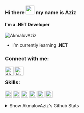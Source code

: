 ### Hi there <img src="https://media.giphy.com/media/hvRJCLFzcasrR4ia7z/giphy.gif" width="28"> my name is Aziz
#### I'm a .NET Developer

<p align="left"> <img src="https://komarev.com/ghpvc/?username=AkmalovAziz&label=Profile%20views&color=0e75b6&style=flat" alt="AkmalovAziz" /> </p>

- I’m currently learning **.NET**

### Connect with me:

[<img align="left" alt="AkmalovAziz | Website" width="28px" src="https://www.vectorlogo.zone/logos/telegram/telegram-tile.svg" />][telegram]
<!-- [<img align="left" alt="AkmalovAziz | Gmail" width="28px" src="https://www.vectorlogo.zone/logos/gmail/gmail-tile.svg" />][mail] -->
[<img align="left" alt="AkmalovAziz | LinkedIn" width="28px" src="https://www.vectorlogo.zone/logos/linkedin/linkedin-tile.svg" />][linkedin]
<br>

### Skills:
<p align="left">
  <img src="https://www.vectorlogo.zone/logos/dotnet/dotnet-vertical.svg" alt="git" width="22" height="22"/> 
  <img src="https://upload.wikimedia.org/wikipedia/commons/0/0d/C_Sharp_wordmark.svg" alt="c" width="22" height="22"/>
  <img src="https://upload.wikimedia.org/wikipedia/commons/1/18/C_Programming_Language.svg" alt="c" width="22" height="22"/>
  <img src="https://www.vectorlogo.zone/logos/python/python-icon.svg" alt="python" width="22" height="22"/> 
  <img src="https://www.vectorlogo.zone/logos/postgresql/postgresql-icon.svg" alt="git" width="22" height="22"/> 
  <img src="https://www.vectorlogo.zone/logos/git-scm/git-scm-icon.svg" alt="git" width="22" height="22"/> 
</p>

<!--<details>
  <summary> Show AkmalovAziz's Github Streak</summary>
  <br>
  
[![GitHub Streak](https://github-readme-streak-stats.herokucom?userapp.=ahadulla&theme=dark&border_radius=4&mode=weekly)](https://git.io/streak-stats)
</details>-->
<details>
  <summary> Show AkmalovAziz's Github Stats</summary>
  <br>
  
  <a href="#">
    <img align="left" src="https://github-readme-stats.vercel.app/api/top-langs/?username=AkmalovAziz&layout=compact&hide=html" alt="Aziz" />
  </a>
  
  <a href="#">
   >&nbsp;<img align="center" src="https://github-readme-stats.vercel.app/api?username=AkmalovAziz&show_icons=true" alt="Aziz" />
  </a>
  
</details>


[telegram]: https://t.me/AZ_Akmalov
[mail]: akmalovaziz844@gmail.com
[linkedin]: https://www.linkedin.com/in/aziz-akmalov-2a485a267

